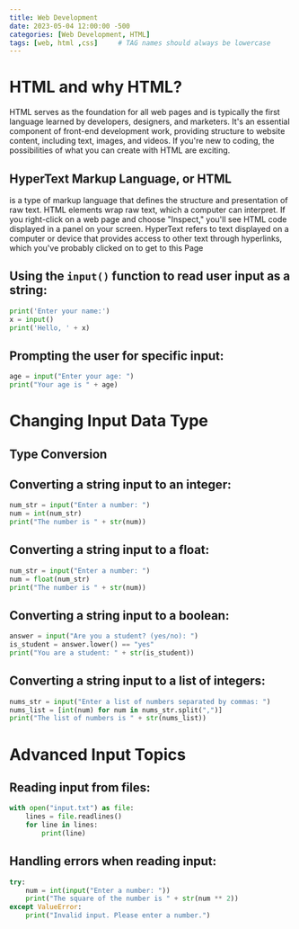 ```yaml
---
title: Web Development
date: 2023-05-04 12:00:00 -500
categories: [Web Development, HTML]
tags: [web, html ,css]     # TAG names should always be lowercase
---
```

# HTML and why HTML?

HTML serves as the foundation for all web pages and is typically the first language learned by developers, designers, and marketers. It's an essential component of front-end development work, providing structure to website content, including text, images, and videos. If you're new to coding, the possibilities of what you can create with HTML are exciting.

## HyperText Markup Language, or HTML 
is a type of markup language that defines the structure and presentation of raw text. HTML elements wrap raw text, which a computer can interpret. If you right-click on a web page and choose "Inspect," you'll see HTML code displayed in a panel on your screen. HyperText refers to text displayed on a computer or device that provides access to other text through hyperlinks, which you've probably clicked on to get to this Page

## Using the `input()` function to read user input as a string:

```python
print('Enter your name:')
x = input()
print('Hello, ' + x)
```
## Prompting the user for specific input:

```python
age = input("Enter your age: ")
print("Your age is " + age)
```

# Changing Input Data Type
## Type Conversion
## Converting a string input to an integer:

```python
num_str = input("Enter a number: ")
num = int(num_str)
print("The number is " + str(num))
```

## Converting a string input to a float:
```python
num_str = input("Enter a number: ")
num = float(num_str)
print("The number is " + str(num))
```

## Converting a string input to a boolean:
```python
answer = input("Are you a student? (yes/no): ")
is_student = answer.lower() == "yes"
print("You are a student: " + str(is_student))
```
## Converting a string input to a list of integers:
```python
nums_str = input("Enter a list of numbers separated by commas: ")
nums_list = [int(num) for num in nums_str.split(",")]
print("The list of numbers is " + str(nums_list))
```

# Advanced Input Topics
## Reading input from files:

```python
with open("input.txt") as file:
    lines = file.readlines()
    for line in lines:
        print(line)
```

## Handling errors when reading input:
```python
try:
    num = int(input("Enter a number: "))
    print("The square of the number is " + str(num ** 2))
except ValueError:
    print("Invalid input. Please enter a number.")
```